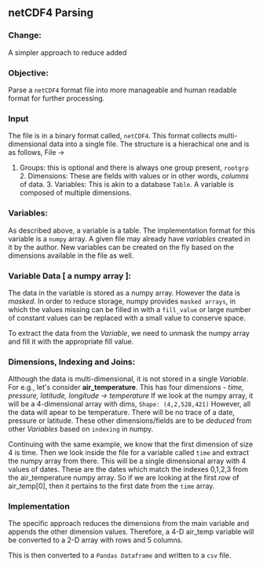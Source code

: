 ## netCDF4 Parsing

### Change:

A simpler approach to reduce added


### Objective:

Parse a `netCDF4` format file into more manageable and human readable format for further processing.

### Input
The file is in a binary format called, `netCDF4`. This format collects multi-dimensional data into a
single file. The structure is a hierachical one and is as follows,
File ->
1. Groups: this is optional and there is always one group present, `rootgrp`
    2. Dimensions: These are fields with values or in other words, *columns* of data.
    3. Variables: This is akin to a database `Table`. A variable is composed of multiple dimensions.

### Variables:
As described above, a variable is a table. The implementation format for this variable is a `numpy` array.
A given file may already have *variables* created in it by the author.
New variables can be created on the fly based on the dimensions available in the file as well.

### Variable Data [ a numpy array ]:

The data in the variable is stored as a numpy array. However the data is *masked*.
In order to reduce storage, numpy provides `masked arrays`, in which the values missing can be filled in
with a `fill_value` or large number of constant values can be replaced with a small value to conserve space.

To extract the data from the *Variable*, we need to unmask the numpy array and fill it with the appropriate
fill value.

### Dimensions, Indexing and Joins:

Although the data is multi-dimensional, it is not stored in a single *Variable*.
For e.g., let's consider **air_temperature**.
This has four dimensions - *time, pressure, latitude, longitude -> temperature*
If we look at the numpy array, it will be a 4-dimensional array with dims,
`Shape: (4,2,528,421)`
However, all the data will apear to be temperature. There will be no trace of a date, pressure or latitude.
These other dimensions/fields are to be *deduced* from other *Variables* based on `indexing` in numpy.

Continuing with the same example, we know that the first dimension of size 4 is time.
Then we look inside the file for a variable called `time` and extract the numpy array from there.
This will be a single dimensional array with 4 values of dates. These are the dates which match the
indexes 0,1,2,3 from the air_temperature numpy array.
So if we are looking at the first *row* of air_temp[0],
then it pertains to the first date from the `time` array.

### Implementation

The specific approach reduces the dimensions from the main variable and appends the other dimension values.
Therefore, a 4-D air_temp variable will be converted to a 2-D array with rows and 5 columns.

This is then converted to a `Pandas Dataframe` and written to a `csv` file.